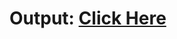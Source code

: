 # Output: [Click Here](https://anujwani.github.io/coursera-html-css-javascript/module2-solution/index.html)
